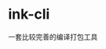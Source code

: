 <!--
 * @author: Archy
 * @Date: 2021-12-15 10:38:43
 * @LastEditors: Archy
 * @LastEditTime: 2021-12-16 14:10:09
 * @FilePath: \ink-cli\README.md
 * @description: 
-->
# ink-cli
一套比较完善的编译打包工具

